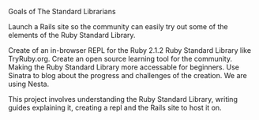 Goals of The Standard Librarians

Launch a Rails site so the community can easily try out some of the elements of the Ruby Standard Library.

Create of an in-browser REPL for the Ruby 2.1.2 Ruby Standard Library like TryRuby.org.
Create an open source learning tool for the community.
Making the Ruby Standard Library more accessable for beginners.
Use Sinatra to blog about the progress and challenges of the creation. We are using Nesta.

This project involves understanding the Ruby Standard Library, writing guides explaining it, creating a repl and the Rails site to host it on.